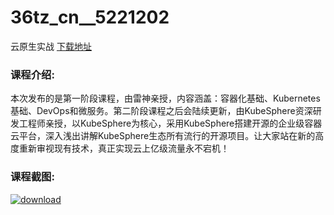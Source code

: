 # 36tz_cn__5221202
云原生实战
[下载地址](http://www.36tz.cn/article/5221202 "下载地址")
### 课程介绍:
本次发布的是第一阶段课程，由雷神亲授，内容涵盖：容器化基础、Kubernetes基础、DevOps和微服务。第二阶段课程之后会陆续更新，由KubeSphere资深研发工程师亲授，以KubeSphere为核心，采用KubeSphere搭建开源的企业级容器云平台，深入浅出讲解KubeSphere生态所有流行的开源项目。让大家站在新的高度重新审视现有技术，真正实现云上亿级流量永不宕机！

### 课程截图:
[![download](http://36tz.cn/muke_img/2021_09_2-49.png "下载地址")](http://www.36tz.cn "下载地址")
